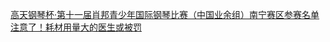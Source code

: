   
[高天钢琴杯·第十一届肖邦青少年国际钢琴比赛（中国业余组）南宁赛区参赛名单](http://www.dianyue.me/archives/834/rbvpumqsfarltc3p/)  
[注意了！耗材用量大的医生或被罚](http://www.dianyue.me/archives/145/0vblyuvnhl86xp4f/)